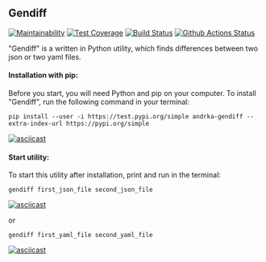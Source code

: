 ## Gendiff

[![Maintainability](https://api.codeclimate.com/v1/badges/e72cf6c566954f9d6477/maintainability)](https://codeclimate.com/github/Andrka/python-project-lvl2/maintainability) [![Test Coverage](https://api.codeclimate.com/v1/badges/e72cf6c566954f9d6477/test_coverage)](https://codeclimate.com/github/Andrka/python-project-lvl2/test_coverage) [![Build Status](https://travis-ci.org/Andrka/python-project-lvl2.svg?branch=master)](https://travis-ci.org/Andrka/python-project-lvl2) [![Github Actions Status](https://github.com/Andrka/python-project-lvl2/workflows/Python%20CI/badge.svg)](https://github.com/Andrka/python-project-lvl2/actions)

"Gendiff" is a written in Python utility, which finds differences between two json or two yaml files.

#### Installation with pip:

Before you start, you will need Python and pip on your computer. To install "Gendiff", run the following command in your terminal:

`pip install --user -i https://test.pypi.org/simple andrka-gendiff --extra-index-url https://pypi.org/simple`

[![asciicast](https://asciinema.org/a/5zVEQ0HD8wJ2Gh2oJBghZ2Yzz.svg)](https://asciinema.org/a/5zVEQ0HD8wJ2Gh2oJBghZ2Yzz)

#### Start utility:

To start this utility after installation, print and run in the terminal:

`gendiff first_json_file second_json_file`

[![asciicast](https://asciinema.org/a/u3JvS82zTSWRtC5DEnyjnD9ai.svg)](https://asciinema.org/a/u3JvS82zTSWRtC5DEnyjnD9ai)

or

`gendiff first_yaml_file second_yaml_file`

[![asciicast](https://asciinema.org/a/dftuzIBseoRNiT1svBRICO0UH.svg)](https://asciinema.org/a/dftuzIBseoRNiT1svBRICO0UH)
